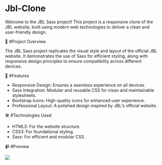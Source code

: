 # Jbl-Clone

Welcome to the JBL Sass project! This project is a responsive clone of the JBL website, built using modern web technologies to deliver a clean and user-friendly design.

🎨 #Project Overview

The JBL Sass project replicates the visual style and layout of the official JBL website. It demonstrates the use of Sass for efficient styling, along with responsive design principles to ensure compatibility across different devices.

🚀 #Features

- Responsive Design: Ensures a seamless experience on all devices.
- Sass Integration: Modular and reusable CSS for clean and maintainable stylesheets.
- Bootstrap Icons: High-quality icons for enhanced user experience.
- Professional Layout: A polished design inspired by JBL's official website.

🛠️ #Technologies Used

- HTML5: For the website structure.
- CSS3: For foundational styling.
- Sass: For efficient and modular CSS.
  
📹  #Preview

![](jbl-clone-gif.gif)
